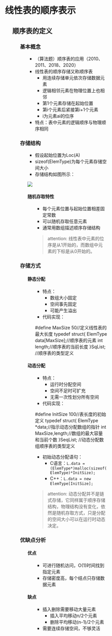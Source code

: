 <div style="float: left; width: 64%; padding: 1%;">

# 线性表的顺序表示  

<ul>

## 顺序表的定义  

<ul>

### 基本概念

<ul>

- （算法题）顺序表的应用（2010、2011、2018、2020）
- 线性表的顺序存储又称顺序表
  - 用连续存储单元依次存储数据元素
  - 逻辑相邻元素在物理位置上也相邻
  - 第1个元素存储在起始位置
  - 第i个元素后紧接第i+1个元素
  - i为元素ai的位序
- 特点：表中元素的逻辑顺序与物理顺序相同

</ul>

### 存储结构

<ul>

- 假设起始位置为Loc(A)
- sizeof(ElemType)为每个元素存储空间大小
- 存储结构如图所示：

![](https://cdn-mineru.openxlab.org.cn/model-mineru/prod/be429ac9c6545cfdfb42d2e69bd07d28e3670d31c3050a3298f9ba85cd4fd2f5.jpg)  

#### 随机存取特性

<ul>

- 每个元素位置与起始位置相差固定常数
- 可以随机存取任意元素
- 通常用数组描述顺序存储结构

> attention: 
线性表中元素的位序是从1开始的，而数组中元素的下标是从0开始的。

</ul>

</ul>

### 存储方式

<ul>

#### 静态分配

<ul>

- 特点：
  - 数组大小固定
  - 空间事先固定
  - 可能产生溢出
- 代码实现：

#define MaxSize 50//定义线性表的最大长度
typedef struct{
    ElemType data[MaxSize];//顺序表的元素
    int length;//顺序表的当前长度
}SqList; //顺序表的类型定义

</ul>

#### 动态分配

<ul>

- 特点：
  - 运行时分配空间
  - 空间不足时可扩充
  - 无需一次性划分所有空间
- 代码实现：

#define InitSize 100//表长度的初始定义
typedef struct{
    ElemType *data;//指示动态分配数组的指针
    int MaxSize,length;//数组的最大容量和当前个数
}SeqList; //动态分配数组顺序表的类型定义

- 初始动态分配语句：
  - C语言：`L.data = (ElemType*)malloc(sizeof(ElemType)*InitSize);`
  - C++：`L.data = new ElemType[InitSize];`

> attention: 
动态分配并不是链式存储，它同样属于顺序存储结构，物理结构没有变化，依然是随机存取方式，只是分配的空间大小可以在运行时动态决定。  

</ul>

</ul>

### 优缺点分析

<ul>

#### 优点

<ul>

- 可进行随机访问，O(1)时间找到指定元素
- 存储密度高，每个结点只存储数据元素

</ul>

#### 缺点

<ul>

- 插入删除需要移动大量元素
  - 插入平均移动n/2个元素
  - 删除平均移动(n-1)/2个元素
- 需要连续存储空间，不够灵活

</ul>

</ul>

</div>
<div style="float: right; width: 26%; padding: 1%;">

</div>
<div style="clear: both;"></div>
